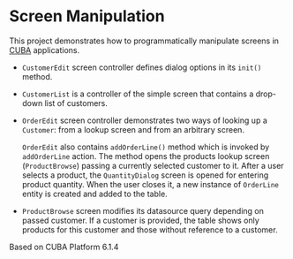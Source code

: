 # Screen Manipulation

This project demonstrates how to programmatically manipulate screens in [CUBA](https://www.cuba-platform.com) applications.

* `CustomerEdit` screen controller defines dialog options in its `init()` method.

* `CustomerList` is a controller of the simple screen that contains a drop-down list of customers.

* `OrderEdit` screen controller demonstrates two ways of looking up a `Customer`: from a lookup screen and from an arbitrary screen.

    `OrderEdit` also contains `addOrderLine()` method which is invoked by `addOrderLine` action.
The method opens the products lookup screen (`ProductBrowse`) passing a currently selected customer to it. After a user selects a product, the `QuantityDialog` screen is opened for entering product quantity. When the user closes it, a new instance of `OrderLine` entity is created and added to the table.

* `ProductBrowse` screen modifies its datasource query depending on passed customer. If a customer is provided, the table shows only products for this customer and those without reference to a customer.

Based on CUBA Platform 6.1.4